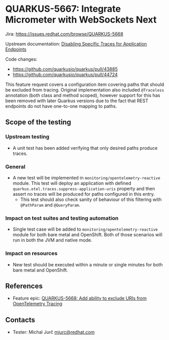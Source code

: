 # QUARKUS-5667: Integrate Micrometer with WebSockets Next

Jira: https://issues.redhat.com/browse/QUARKUS-5668

Upstream documentation: [Disabling Specific Traces for Application Endpoints](https://quarkus.io/guides/opentelemetry-tracing#disabling-traces-for-app-endpoints)

Code changes: 
* https://github.com/quarkusio/quarkus/pull/43885
* https://github.com/quarkusio/quarkus/pull/44724

This feature request covers a configuration item covering paths that should be
excluded from tracing. Original implementation also included `@Traceless` 
annotation (both class and method scoped), however support for this has been
removed with later Quarkus versions due to the fact that REST endpoints do not
have one-to-one mapping to paths.

## Scope of the testing

### Upstream testing
* A unit test has been added verifying that only desired paths produce traces.

### General
* A new test will be implemented in `monitoring/opentelemetry-reactive` module.
  This test will deploy an application with defined `quarkus.otel.traces.suppress-application-uris`
  property and then assert no traces will be produced for paths configured in
  this entry.
  * This test should also check sanity of behaviour of this filtering with 
   `@PathParam` and `@QueryParam`.

### Impact on test suites and testing automation
* Single test case will be added to `monitoring/opentelemetry-reactive` module
  for both bare metal and OpenShift. Both of those scenarios will run in both
  the JVM and native mode.

### Impact on resources
* New test should be executed within a minute or single minutes for both bare
  metal and OpenShift.

## References
* Feature epic: [QUARKUS-5668: Add ability to exclude URIs from OpenTelemetry Tracing](https://issues.redhat.com/browse/QUARKUS-5668)

## Contacts
* Tester: Michal Jurč <mjurc@redhat.com>
